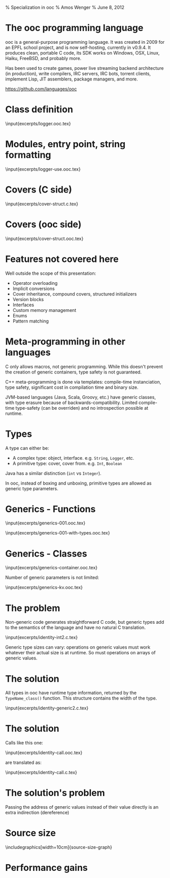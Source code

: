 % Specialization in ooc
% Amos Wenger
% June 8, 2012

# The ooc programming language

ooc is a general-purpose programming language. It was created in 2009 for an EPFL school project, and is now self-hosting, currently in v0.9.4. It produces clean, portable C code, its SDK works on Windows, OSX, Linux, Haiku, FreeBSD, and probably more.

Has been used to create games, power live streaming backend architecture (in production), write compilers, IRC servers, IRC bots, torrent clients, implement Lisp, JIT assemblers, package managers, and more.

<https://github.com/languages/ooc>

# Class definition

\input{excerpts/logger.ooc.tex}

# Modules, entry point, string formatting

\input{excerpts/logger-use.ooc.tex}

# Covers (C side)

\input{excerpts/cover-struct.c.tex}

# Covers (ooc side)

\input{excerpts/cover-struct.ooc.tex}

# Features not covered here

Well outside the scope of this presentation:

  * Operator overloading
  * Implicit conversions
  * Cover inheritance, compound covers,
    structured initializers
  * Version blocks
  * Interfaces
  * Custom memory management
  * Enums
  * Pattern matching

# Meta-programming in other languages

C only allows macros, not generic programming. While this
doesn't prevent the creation of generic containers, type
safety is not guaranteed.

C++ meta-programming is done via templates: compile-time
instanciation, type safety, significant cost in compilation time
and binary size.

JVM-based languages (Java, Scala, Groovy, etc.) have generic
classes, with type erasure because of backwards-compatibility.
Limited compile-time type-safety (can be overriden) and no
introspection possible at runtime.

# Types

A type can either be:

  * A complex type: object, interface. e.g. `String`, `Logger`, etc.
  * A primitive type: cover, cover from. e.g. `Int`, `Boolean`

Java has a similar distinction (`int` vs `Integer`).

In ooc, instead of boxing and unboxing, primitive types are allowed
as generic type parameters.

# Generics - Functions

\input{excerpts/generics-001.ooc.tex}

\input{excerpts/generics-001-with-types.ooc.tex}

# Generics - Classes

\input{excerpts/generics-container.ooc.tex}

Number of generic parameters is not limited:

\input{excerpts/generics-kv.ooc.tex}

# The problem

Non-generic code generates straightforward C code, but generic types
add to the semantics of the language and have no natural C translation.

\input{excerpts/identity-int2.c.tex}

Generic type sizes can vary: operations on generic values must work
whatever their actual size is at runtime. So must operations on arrays
of generic values.

# The solution

All types in ooc have runtime type information, returned by the
`TypeName_class()` function. This structure contains the width of the
type.

\input{excerpts/identity-generic2.c.tex}

# The solution

Calls like this one:

\input{excerpts/identity-call.ooc.tex}

are translated as:

\input{excerpts/identity-call.c.tex}

# The solution's problem

Passing the address of generic values instead of their value directly
is an extra indirection (dereference)

# Source size

\includegraphics[width=10cm]{source-size-graph}

# Performance gains

